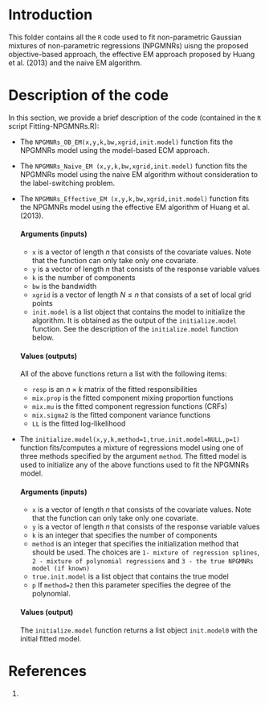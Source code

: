 
# Introduction
This folder contains all the ```R``` code used to fit non-parametric Gaussian mixtures of non-parametric regressions (NPGMNRs) uisng the proposed objective-based approach, the effective EM approach proposed by Huang et al. (2013) and the naive EM algorithm.

# Description of the code
In this section, we provide a brief description of the code (contained in the ```R``` script Fitting-NPGMNRs.R):
* The ```NPGMNRs_OB_EM(x,y,k,bw,xgrid,init.model)``` function fits the NPGMNRs model using the model-based ECM approach.
* The ```NPGMNRs_Naive_EM (x,y,k,bw,xgrid,init.model)``` function fits the NPGMNRs model using the naive EM algorithm without consideration to the label-switching problem.
* The ```NPGMNRs_Effective_EM (x,y,k,bw,xgrid,init.model)``` function fits the NPGMNRs model using the effective EM algorithm of Huang et al. (2013).

  #### Arguments (inputs)
  + ```x``` is a vector of length $n$ that consists of the covariate values. Note that the function can only take only one covariate.
  + ```y``` is a vector of length $n$ that consists of the response variable values
  + ```k``` is the number of components
  + ```bw``` is the bandwidth 
  + ```xgrid``` is a vector of length $N\leq n$ that consists of a set of local grid points
  + ```init.model``` is a list object that contains the model to initialize the algorithm. It is obtained as the output of the ```initialize.model``` function. See the description of the ```initialize.model``` function below.
    
  #### Values (outputs)
  All of the above functions return a list with the following items:
  + ```resp``` is an $n\times k$ matrix of the fitted responsibilities
  + ```mix.prop``` is the fitted component mixing proportion functions
  + ```mix.mu``` is the fitted component regression functions (CRFs)
  + ```mix.sigma2``` is the fitted component variance functions
  + ```LL``` is the fitted log-likelihood
* The ```initialize.model(x,y,k,method=1,true.init.model=NULL,p=1)``` function fits/computes a mixture of regressions model using one of three methods specified by the argument ```method```. The fitted model is used to initialize any of the above functions used to fit the NPGMNRs model.
    #### Arguments (inputs)
  + ```x``` is a vector of length $n$ that consists of the covariate values. Note that the function can only take only one covariate.
  + ```y``` is a vector of length $n$ that consists of the response variable values
  + ```k``` is an integer that specifies the number of components
  + ```method``` is an integer that specifies the initialization method that should be used. The choices are ```1- mixture of regression splines```, ```2 - mixture of polynomial regressions``` and ```3 - the true NPGMNRs model (if known)```
  + ```true.init.model``` is a list object that contains the true model
  + ```p``` If ```method=2``` then this parameter specifies the degree of the polynomial.    
  #### Values (output)
  The ```initialize.model``` function returns a list object ```init.model0``` with the initial fitted model.
# References
1. 
